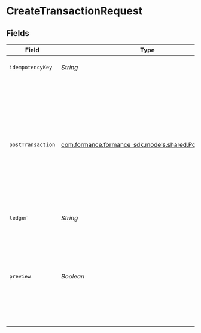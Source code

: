 # CreateTransactionRequest


## Fields

| Field                                                                                                                                                                                  | Type                                                                                                                                                                                   | Required                                                                                                                                                                               | Description                                                                                                                                                                            | Example                                                                                                                                                                                |
| -------------------------------------------------------------------------------------------------------------------------------------------------------------------------------------- | -------------------------------------------------------------------------------------------------------------------------------------------------------------------------------------- | -------------------------------------------------------------------------------------------------------------------------------------------------------------------------------------- | -------------------------------------------------------------------------------------------------------------------------------------------------------------------------------------- | -------------------------------------------------------------------------------------------------------------------------------------------------------------------------------------- |
| `idempotencyKey`                                                                                                                                                                       | *String*                                                                                                                                                                               | :heavy_minus_sign:                                                                                                                                                                     | Use an idempotency key                                                                                                                                                                 |                                                                                                                                                                                        |
| `postTransaction`                                                                                                                                                                      | [com.formance.formance_sdk.models.shared.PostTransaction](../../models/shared/PostTransaction.md)                                                                                      | :heavy_check_mark:                                                                                                                                                                     | The request body must contain at least one of the following objects:<br/>  - `postings`: suitable for simple transactions<br/>  - `script`: enabling more complex transactions with Numscript<br/> |                                                                                                                                                                                        |
| `ledger`                                                                                                                                                                               | *String*                                                                                                                                                                               | :heavy_check_mark:                                                                                                                                                                     | Name of the ledger.                                                                                                                                                                    | ledger001                                                                                                                                                                              |
| `preview`                                                                                                                                                                              | *Boolean*                                                                                                                                                                              | :heavy_minus_sign:                                                                                                                                                                     | Set the preview mode. Preview mode doesn't add the logs to the database or publish a message to the message broker.                                                                    | true                                                                                                                                                                                   |